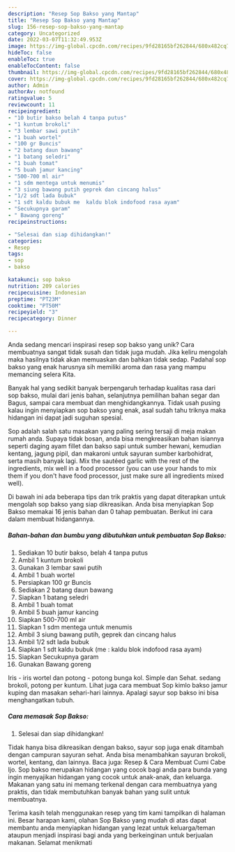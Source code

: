 ```yaml
---
description: "Resep Sop Bakso yang Mantap"
title: "Resep Sop Bakso yang Mantap"
slug: 156-resep-sop-bakso-yang-mantap
category: Uncategorized
date: 2022-03-07T11:32:49.953Z
image: https://img-global.cpcdn.com/recipes/9fd28165bf262844/680x482cq70/sop-bakso-foto-resep-utama.jpg
hideToc: false
enableToc: true
enableTocContent: false
thumbnail: https://img-global.cpcdn.com/recipes/9fd28165bf262844/680x482cq70/sop-bakso-foto-resep-utama.jpg
cover: https://img-global.cpcdn.com/recipes/9fd28165bf262844/680x482cq70/sop-bakso-foto-resep-utama.jpg
author: Admin
authorAv: notfound
ratingvalue: 5
reviewcount: 11
recipeingredient:
- "10 butir bakso belah 4 tanpa putus"
- "1 kuntum brokoli"
- "3 lembar sawi putih"
- "1 buah wortel"
- "100 gr Buncis"
- "2 batang daun bawang"
- "1 batang seledri"
- "1 buah tomat"
- "5 buah jamur kancing"
- "500-700 ml air"
- "1 sdm mentega untuk menumis"
- "3 siung bawang putih geprek dan cincang halus"
- "1/2 sdt lada bubuk"
- "1 sdt kaldu bubuk me  kaldu blok indofood rasa ayam"
- "Secukupnya garam"
- " Bawang goreng"
recipeinstructions:

- "Selesai dan siap dihidangkan!"
categories:
- Resep
tags:
- sop
- bakso

katakunci: sop bakso 
nutrition: 209 calories
recipecuisine: Indonesian
preptime: "PT23M"
cooktime: "PT50M"
recipeyield: "3"
recipecategory: Dinner

---
```





Anda sedang mencari inspirasi resep sop bakso yang unik? Cara membuatnya sangat tidak susah dan tidak juga mudah. Jika keliru mengolah maka hasilnya tidak akan memuaskan dan bahkan tidak sedap. Padahal sop bakso yang enak harusnya sih memiliki aroma dan rasa yang mampu memancing selera Kita.





Banyak hal yang sedikit banyak berpengaruh terhadap kualitas rasa dari sop bakso, mulai dari jenis bahan, selanjutnya pemilihan bahan segar dan Bagus, sampai cara membuat dan menghidangkannya. Tidak usah pusing kalau ingin menyiapkan sop bakso yang enak,      asal sudah tahu triknya maka hidangan ini dapat jadi suguhan spesial.














Sop adalah salah satu masakan yang paling sering tersaji di meja makan rumah anda. Supaya tidak bosan, anda bisa mengkreasikan bahan isiannya seperti daging ayam fillet dan bakso sapi untuk sumber hewani, kemudian kentang, jagung pipil, dan makaroni untuk sayuran sumber karbohidrat, serta masih banyak lagi. Mix the sautéed garlic with the rest of the ingredients, mix well in a food processor (you can use your hands to mix them if you don&#39;t have food processor, just make sure all ingredients mixed well).






Di bawah ini ada beberapa tips dan trik praktis yang dapat diterapkan untuk mengolah sop bakso yang siap dikreasikan. Anda bisa menyiapkan Sop Bakso memakai 16 jenis bahan dan 0 tahap pembuatan. Berikut ini cara dalam membuat hidangannya.

<!--inarticleads1-->

##### Bahan-bahan dan bumbu yang dibutuhkan untuk pembuatan Sop Bakso:

1. Sediakan 10 butir bakso, belah 4 tanpa putus
1. Ambil 1 kuntum brokoli
1. Gunakan 3 lembar sawi putih
1. Ambil 1 buah wortel
1. Persiapkan 100 gr Buncis
1. Sediakan 2 batang daun bawang
1. Siapkan 1 batang seledri
1. Ambil 1 buah tomat
1. Ambil 5 buah jamur kancing
1. Siapkan 500-700 ml air
1. Siapkan 1 sdm mentega untuk menumis
1. Ambil 3 siung bawang putih, geprek dan cincang halus
1. Ambil 1/2 sdt lada bubuk
1. Siapkan 1 sdt kaldu bubuk (me : kaldu blok indofood rasa ayam)
1. Siapkan Secukupnya garam
1. Gunakan  Bawang goreng


Iris - iris wortel dan potong - potong bunga kol. Simple dan Sehat. sedang brokoli, potong per kuntum. Lihat juga cara membuat Sop kimlo bakso jamur kuping dan masakan sehari-hari lainnya. Apalagi sayur sop bakso ini bisa menghangatkan tubuh. 

<!--inarticleads2-->

##### Cara memasak Sop Bakso:


1. Selesai dan siap dihidangkan!

Tidak hanya bisa dikreasikan dengan bakso, sayur sop juga enak ditambah dengan campuran sayuran sehat. Anda bisa menambahkan sayuran brokoli, wortel, kentang, dan lainnya. Baca juga: Resep &amp; Cara Membuat Cumi Cabe Ijo. Sop bakso merupakan hidangan yang cocok bagi anda para bunda yang ingin menyajikan hidangan yang cocok untuk anak-anak, dan keluarga. Makanan yang satu ini memang terkenal dengan cara membuatnya yang praktis, dan tidak membutuhkan banyak bahan yang sulit untuk membuatnya. 

Terima kasih telah menggunakan resep yang tim kami tampilkan di halaman ini. Besar harapan kami, olahan Sop Bakso yang mudah di atas dapat membantu anda menyiapkan hidangan yang lezat untuk keluarga/teman ataupun menjadi inspirasi bagi anda yang berkeinginan untuk berjualan makanan. Selamat menikmati
